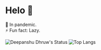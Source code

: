 # Helo 👋
🌱 In pandemic.  
⚡ Fun fact: Lazy.

![Deepanshu Dhruw's Status](https://github-readme-stats.vercel.app/api?username=devblin&show_icons=true&hide_border=true&theme=dark&bg_color=00000000&text_color=58a6ff&title_color=58a6ff&icon_color=58a6ff)
![Top Langs](https://github-readme-stats.vercel.app/api/top-langs/?username=devblin&layout=compact&hide=&langs_count=9&hide_border=true&theme=dark&bg_color=00000000&text_color=58a6ff&title_color=58a6ff&icon_color=58a6ff)
